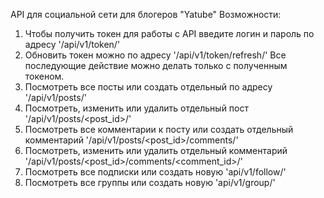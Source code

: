 API для социальной сети для блогеров "Yatube"
Возможности:
1. Чтобы получить токен для работы с API введите логин и пароль по адресу '/api/v1/token/'
2. Обновить токен можно по адресу '/api/v1/token/refresh/'
Все последующие действие можно делать только с полученным токеном.
3. Посмотреть все посты или создать отдельный по адресу '/api/v1/posts/'
4. Посмотреть, изменить или удалить отдельный пост '/api/v1/posts/<post_id>/'
5. Посмотреть все комментарии к посту или создать отдельный комментарий '/api/v1/posts/<post_id>/comments/'
6. Посмотреть, изменить или удалить отдельный комментарий '/api/v1/posts/<post_id>/comments/<comment_id>/'
7. Посмотреть все подписки или создать новую 'api/v1/follow/'
8. Посмотреть все группы или создать новую 'api/v1/group/'
